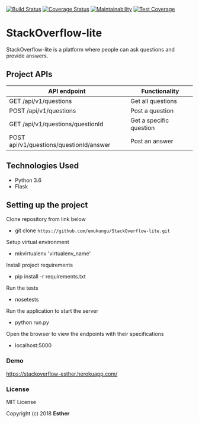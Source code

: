 
[![Build Status](https://travis-ci.org/emukungu/StackOverflow-lite.svg?branch=ft-post-a-question-%23159866594)](https://travis-ci.org/emukungu/StackOverflow-lite) [![Coverage Status](https://coveralls.io/repos/github/emukungu/StackOverflow-lite/badge.svg?branch=ft-post-a-question-%23159866594)](https://coveralls.io/github/emukungu/StackOverflow-lite?branch=ft-post-a-question-%23159866594) [![Maintainability](https://api.codeclimate.com/v1/badges/a99a88d28ad37a79dbf6/maintainability)](https://codeclimate.com/github/codeclimate/codeclimate/maintainability) [![Test Coverage](https://api.codeclimate.com/v1/badges/a99a88d28ad37a79dbf6/test_coverage)](https://codeclimate.com/github/codeclimate/codeclimate/test_coverage)

# StackOverflow-lite
StackOverflow-lite is a platform where people can ask questions and provide answers.

## Project APIs

API endpoint | Functionality
-------------|--------------
GET /api/v1/questions| Get all questions
POST /api/v1/questions| Post a question
GET /api/v1/questions/questionId| Get a specific question
POST api/v1/questions/questionId/answer| Post an answer

## Technologies Used
* Python 3.6
* Flask

## Setting up the project
Clone repository from link below
* git clone `https://github.com/emukungu/StackOverflow-lite.git`

Setup virtual environment
* mkvirtualenv 'virtualenv_name' 

Install project requirements
* pip install -r requirements.txt

Run the tests
* nosetests 

Run the application to start the server
* python run.py 

Open the browser to view the endpoints with their specifications
* localhost:5000 

### Demo
https://stackoverflow-esther.herokuapp.com/

### License
MIT License

Copyright (c) 2018 **Esther**